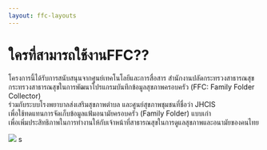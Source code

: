 ```yaml
---
layout: ffc-layouts
---
```


# ใครที่สามารถใช้งานFFC??

โครงการนี้ได้รับการสนับสนุนจากศูนย์เทคโนโลยีและการสื่อสาร สำนักงานปลัดกระทรวงสาธารณสุข  
กระทรวงสาธารณสุขในการพัฒนาโปรแกรมบันทึกข้อมูลสุขภาพครอบครัว (FFC: Family Folder Collector)  
ร่วมกับระบบโรงพยาบาลส่งเสริมสุขภาพตำบล และศูนย์สุขภาพชุมชนที่ชื่อว่า JHCIS  
เพื่อใช้ทดแทนการจัดเก็บข้อมูลแฟ้มอนามัยครอบครัว (Family Folder) แบบเก่า  
เพื่อเพิ่มประสิทธิภาพในการทำงานให้กับเจ้าหน้าที่สาธารณสุขในการดูแลสุขภาพและอนามัยของคนไทย

![](http://www.it24hrs.com/wp-content/uploads/2014/05/ffc_plus_nectec_00.jpg)
s
